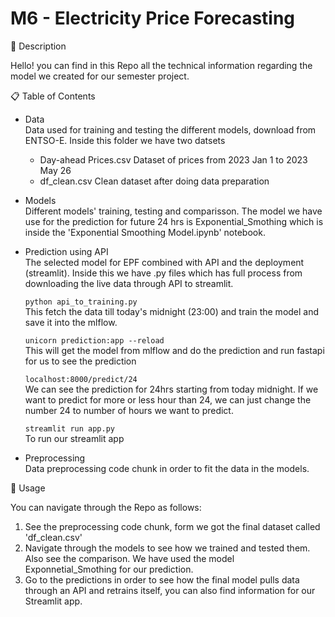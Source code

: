 # M6 - Electricity Price Forecasting

🚀 Description

Hello! you can find in this Repo all the technical information regarding the model we created for our semester project.


📋 Table of Contents

- Data
<br> Data used for training and testing the different models, download from ENTSO-E. Inside this folder we have two datsets 
  - Day-ahead Prices.csv
     Dataset of prices from 2023 Jan 1 to 2023 May 26
  - df_clean.csv 
    Clean dataset after doing data preparation
    
- Models
<br>Different models' training, testing and comparisson. The model we have use for the prediction for future 24 hrs is Exponential_Smothing which is inside the 'Exponential Smoothing Model.ipynb' notebook. 

- Prediction using API
 <br> The selected model for EPF combined with API and the deployment (streamlit). Inside this we have .py files which has full process from downloading the live data through API to streamlit.
    
    `python api_to_training.py`
   <br> This fetch the data till today's midnight (23:00) and train the model and save it into the mlflow.
   
    `unicorn prediction:app --reload`
   <br> This will get the model from mlflow and do the prediction and run fastapi for us to see the prediction
   
    `localhost:8000/predict/24`
  <br> We can see the prediction for 24hrs starting from today midnight. If we want to predict for more or less hour than 24, we can just change the number 24 to number of hours we want to predict. 
  
    `streamlit run app.py`
  <br> To run our streamlit app
  
  
- Preprocessing
 <br> Data preprocessing code chunk in order to fit the data in the models. 

🔧 Usage

You can navigate through the Repo as follows:

  1. See the preprocessing code chunk, form we got the final dataset called 'df_clean.csv'
  2. Navigate through the models to see how we trained and tested them. Also see the comparison. We have used the model Exponnetial_Smothing for our prediction. 
  3. Go to the predictions in order to see how the final model pulls data through an API and retrains itself, you can also find information for our Streamlit app.
  
